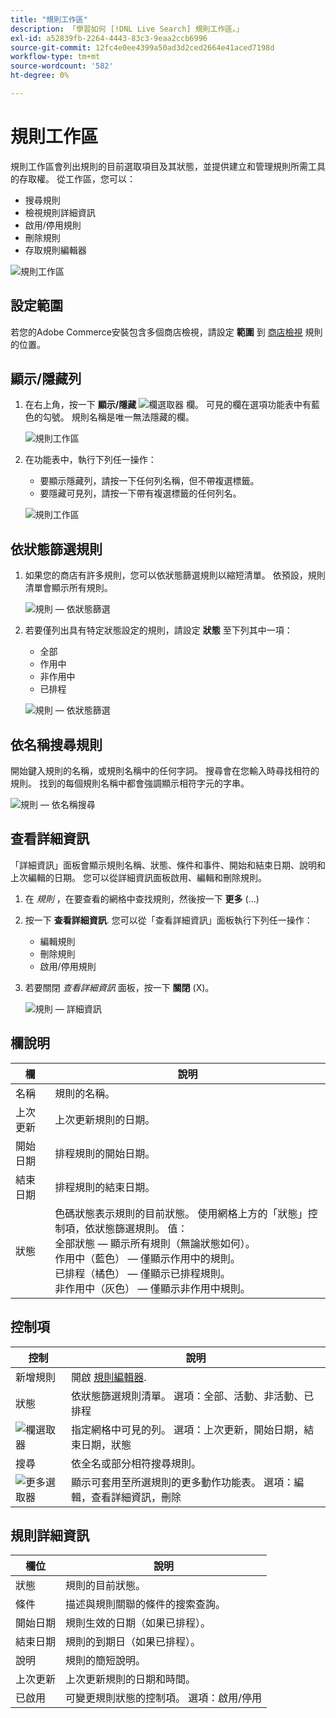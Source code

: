 ```yaml
---
title: "規則工作區"
description: 「學習如何 [!DNL Live Search] 規則工作區。」
exl-id: a52839fb-2264-4443-83c3-9eaa2ccb6996
source-git-commit: 12fc4e0ee4399a50ad3d2ced2664e41aced7198d
workflow-type: tm+mt
source-wordcount: '582'
ht-degree: 0%

---
```


# 規則工作區

規則工作區會列出規則的目前選取項目及其狀態，並提供建立和管理規則所需工具的存取權。 從工作區，您可以：

* 搜尋規則
* 檢視規則詳細資訊
* 啟用/停用規則
* 刪除規則
* 存取規則編輯器

![規則工作區](assets/rules-workspace.png)

## 設定範圍

若您的Adobe Commerce安裝包含多個商店檢視，請設定 **範圍** 到 [商店檢視](https://docs.magento.com/user-guide/configuration/scope.html) 規則的位置。

## 顯示/隱藏列

1. 在右上角，按一下 **顯示/隱藏** ![欄選取器](assets/btn-show-hide-columns.png) 欄。
可見的欄在選項功能表中有藍色的勾號。 規則名稱是唯一無法隱藏的欄。

   ![規則工作區](assets/rules-workspace-show-hide-columns.png)

1. 在功能表中，執行下列任一操作：

   * 要顯示隱藏列，請按一下任何列名稱，但不帶複選標籤。
   * 要隱藏可見列，請按一下帶有複選標籤的任何列名。

   ![規則工作區](assets/rules-workspace-all-columns.png)

## 依狀態篩選規則

1. 如果您的商店有許多規則，您可以依狀態篩選規則以縮短清單。 依預設，規則清單會顯示所有規則。

   ![規則 — 依狀態篩選](assets/rules-workspace-filter-status.png)

1. 若要僅列出具有特定狀態設定的規則，請設定 **狀態** 至下列其中一項：

   * 全部
   * 作用中
   * 非作用中
   * 已排程

   ![規則 — 依狀態篩選](assets/rules-workspace-filter-status-active.png)

## 依名稱搜尋規則

開始鍵入規則的名稱，或規則名稱中的任何字詞。
搜尋會在您輸入時尋找相符的規則。 找到的每個規則名稱中都會強調顯示相符字元的字串。

![規則 — 依名稱搜尋](assets/rules-workspace-search-name.png)

## 查看詳細資訊

「詳細資訊」面板會顯示規則名稱、狀態、條件和事件、開始和結束日期、說明和上次編輯的日期。 您可以從詳細資訊面板啟用、編輯和刪除規則。

1. 在 *規則* ，在要查看的網格中查找規則，然後按一下 **更多** (...)
1. 按一下 **查看詳細資訊**.
您可以從「查看詳細資訊」面板執行下列任一操作：

   * 編輯規則
   * 刪除規則
   * 啟用/停用規則

1. 若要關閉 *查看詳細資訊* 面板，按一下 **關閉** (X)。

   ![規則 — 詳細資訊](assets/rules-workspace-details.png)

## 欄說明

| 欄 | 說明 |
|--- |--- |
| 名稱 | 規則的名稱。 |
| 上次更新 | 上次更新規則的日期。 |
| 開始日期 | 排程規則的開始日期。 |
| 結束日期 | 排程規則的結束日期。 |
| 狀態 | 色碼狀態表示規則的目前狀態。 使用網格上方的「狀態」控制項，依狀態篩選規則。 值：<br />全部狀態 — 顯示所有規則（無論狀態如何）。<br />作用中（藍色） — 僅顯示作用中的規則。<br />已排程（橘色） — 僅顯示已排程規則。<br />非作用中（灰色） — 僅顯示非作用中規則。 |

## 控制項

| 控制 | 說明 |
|--- |--- |
| 新增規則 | 開啟 [規則編輯器](rules-add.md). |
| 狀態 | 依狀態篩選規則清單。 選項：全部、活動、非活動、已排程 |
| ![欄選取器](assets/btn-show-hide-columns.png) | 指定網格中可見的列。 選項：上次更新，開始日期，結束日期，狀態 |
| 搜尋 | 依全名或部分相符搜尋規則。 |
| ![更多選取器](assets/btn-more.png) | 顯示可套用至所選規則的更多動作功能表。 選項：編輯，查看詳細資訊，刪除 |

## 規則詳細資訊

| 欄位 | 說明 |
|--- |--- |
| 狀態 | 規則的目前狀態。 |
| 條件 | 描述與規則關聯的條件的搜索查詢。 |
| 開始日期 | 規則生效的日期（如果已排程）。 |
| 結束日期 | 規則的到期日（如果已排程）。 |
| 說明 | 規則的簡短說明。 |
| 上次更新 | 上次更新規則的日期和時間。 |
| 已啟用 | 可變更規則狀態的控制項。 選項：啟用/停用 |
